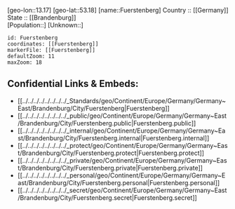 ﻿---
location: [53.18,13.17] 
mapzoom: [7,12] 
mapmarker: city 
type: City
tags:
- geo/City


SpocWebEntityId: 30319
isDeleted: false
confidential: public

---
[geo-lon::13.17] 
[geo-lat::53.18] 
[name::Fuerstenberg] 
Country :: [[Germany]]  
State :: [[Brandenburg]]  
[Population::] 
[Unknown::] 


```leaflet
id: Fuerstenberg
coordinates: [[Fuerstenberg]] 
markerFile: [[Fuerstenberg]] 
defaultZoom: 11 
maxZoom: 18
```


## Confidential Links & Embeds: 
- [[../../../../../../../../_Standards/geo/Continent/Europe/Germany/Germany~East/Brandenburg/City/Fuerstenberg|Fuerstenberg]] 
- [[../../../../../../../../_public/geo/Continent/Europe/Germany/Germany~East/Brandenburg/City/Fuerstenberg.public|Fuerstenberg.public]] 
- [[../../../../../../../../_internal/geo/Continent/Europe/Germany/Germany~East/Brandenburg/City/Fuerstenberg.internal|Fuerstenberg.internal]] 
- [[../../../../../../../../_protect/geo/Continent/Europe/Germany/Germany~East/Brandenburg/City/Fuerstenberg.protect|Fuerstenberg.protect]] 
- [[../../../../../../../../_private/geo/Continent/Europe/Germany/Germany~East/Brandenburg/City/Fuerstenberg.private|Fuerstenberg.private]] 
- [[../../../../../../../../_personal/geo/Continent/Europe/Germany/Germany~East/Brandenburg/City/Fuerstenberg.personal|Fuerstenberg.personal]] 
- [[../../../../../../../../_secret/geo/Continent/Europe/Germany/Germany~East/Brandenburg/City/Fuerstenberg.secret|Fuerstenberg.secret]] 
